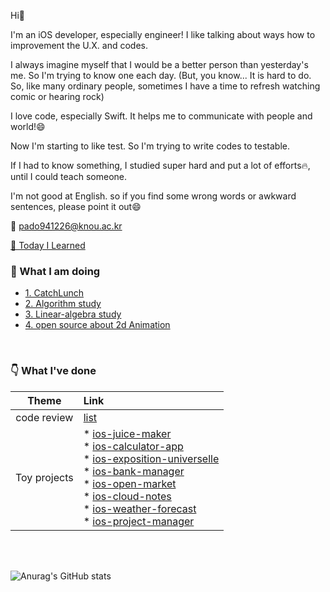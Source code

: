 Hi👋

I'm an iOS developer, especially engineer! I like talking about ways how to improvement the U.X. and codes.

I always imagine myself that I would be a better person than yesterday's me. So I'm trying to know one each day.
(But, you know... It is hard to do. So, like many ordinary people, sometimes I have a time to refresh watching comic or hearing rock)

I love code, especially Swift. It helps me to communicate with people and world!😄

Now I'm starting to like test. So I'm trying to write codes to testable.

If I had to know something, I studied super hard and put a lot of efforts🔥, until I could teach someone.

I'm not good at English. so if you find some wrong words or awkward sentences, please point it out😄

📮 pado941226@knou.ac.kr

[🤔 Today I Learned](https://soo941226.notion.site/b62a97ca26ff49d4bade5febcb2cd7ac?v=18935fc8c4594f38bfd83c87c92e0e8d)

### 👊 What I am doing
  * [1. CatchLunch](https://github.com/soo941226/CatchLunch)
  * [2. Algorithm study](https://github.com/ictechgy/AlgorithmStudy)
  * [3. Linear-algebra study](https://github.com/Ldoy/Math)
  * [4. open source about 2d Animation](https://github.com/soo941226/VEM)


<br>


### 👇 What I've done

 |Theme|Link|
 |:---:|:---|
 |code review|[list](https://github.com/pulls?q=is%3Apr+assignee%3Asoo941226+archived%3Afalse+is%3Aclosed)|
 |Toy projects| * [ios-juice-maker](https://github.com/soo941226/ios-juice-maker) <br> * [ios-calculator-app](https://github.com/soo941226/ios-calculator-app) <br> * [ios-exposition-universelle](https://github.com/soo941226/ios-exposition-universelle) <br> * [ios-bank-manager](https://github.com/soo941226/ios-bank-manager) <br> * [ios-open-market](https://github.com/soo941226/ios-open-market) <br> * [ios-cloud-notes](https://github.com/soo941226/ios-cloud-notes) <br> * [ios-weather-forecast](https://github.com/soo941226/ios-weather-forecast) <br> * [ios-project-manager](https://github.com/soo941226/ios-project-manager)|
 

<br>
<br>


![Anurag's GitHub stats](https://github-readme-stats.vercel.app/api?username=soo941226&show_icons=true&theme=nord)

<!--
**soo941226/soo941226** is a ✨ _special_ ✨ repository because its `README.md` (this file) appears on your GitHub profile.

Here are some ideas to get you started:

- 🔭 I’m currently working on ...
- 🌱 I’m currently learning ...
- 👯 I’m looking to collaborate on ...
- 🤔 I’m looking for help with ...
- 💬 Ask me about ...
- 📫 How to reach me: ...
- 😄 Pronouns: ...
- ⚡ Fun fact: ...
-->
